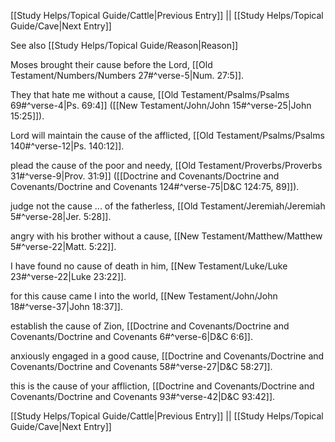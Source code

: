 [[Study Helps/Topical Guide/Cattle|Previous Entry]]  ||  [[Study Helps/Topical Guide/Cave|Next Entry]]

 See also [[Study Helps/Topical Guide/Reason|Reason]]

 Moses brought their cause before the Lord, [[Old Testament/Numbers/Numbers 27#^verse-5|Num. 27:5]].

 They that hate me without a cause, [[Old Testament/Psalms/Psalms 69#^verse-4|Ps. 69:4]] ([[New Testament/John/John 15#^verse-25|John 15:25]]).

 Lord will maintain the cause of the afflicted, [[Old Testament/Psalms/Psalms 140#^verse-12|Ps. 140:12]].

 plead the cause of the poor and needy, [[Old Testament/Proverbs/Proverbs 31#^verse-9|Prov. 31:9]] ([[Doctrine and Covenants/Doctrine and Covenants/Doctrine and Covenants 124#^verse-75|D&C 124:75, 89]]).

 judge not the cause ... of the fatherless, [[Old Testament/Jeremiah/Jeremiah 5#^verse-28|Jer. 5:28]].

 angry with his brother without a cause, [[New Testament/Matthew/Matthew 5#^verse-22|Matt. 5:22]].

 I have found no cause of death in him, [[New Testament/Luke/Luke 23#^verse-22|Luke 23:22]].

 for this cause came I into the world, [[New Testament/John/John 18#^verse-37|John 18:37]].

 establish the cause of Zion, [[Doctrine and Covenants/Doctrine and Covenants/Doctrine and Covenants 6#^verse-6|D&C 6:6]].

 anxiously engaged in a good cause, [[Doctrine and Covenants/Doctrine and Covenants/Doctrine and Covenants 58#^verse-27|D&C 58:27]].

 this is the cause of your affliction, [[Doctrine and Covenants/Doctrine and Covenants/Doctrine and Covenants 93#^verse-42|D&C 93:42]].

[[Study Helps/Topical Guide/Cattle|Previous Entry]]  ||  [[Study Helps/Topical Guide/Cave|Next Entry]]